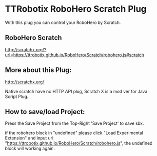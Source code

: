 TTRobotix RoboHero Scratch Plug
===============================

With this plug you can control your RoboHero by Scratch.


RoboHero Scratch
----------------------------
http://scratchx.org/?url=https://ttrobotix.github.io/RoboHero/Scratch/robohero.js#scratch



More about this Plug:
---------------------
http://scratchx.org/

Native scratch have no HTTP API plug, Scratch X is a mod ver for Java Script Plug.

How to save/load Project:
-------------------------
Press the Save Project from the Top-Right 'Save Project' to save sbx.

if the robohero block in "undefined" please click "Load Experimental Extension" and input url: "https://ttrobotix.github.io/RoboHero/Scratch/robohero.js", the undefined block will working again.
